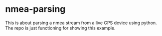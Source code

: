 # nmea-parsing
This is about parsing a nmea stream from a live GPS device using python.
The repo is just functioning for showing this example.

